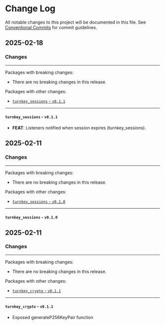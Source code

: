 # Change Log

All notable changes to this project will be documented in this file.
See [Conventional Commits](https://conventionalcommits.org) for commit guidelines.

## 2025-02-18

### Changes

---

Packages with breaking changes:

 - There are no breaking changes in this release.

Packages with other changes:

 - [`turnkey_sessions` - `v0.1.1`](#turnkey_sessions---v011)

---

#### `turnkey_sessions` - `v0.1.1`

 - **FEAT**: Listeners notified when session expires (turnkey_sessions).


## 2025-02-11

### Changes

---

Packages with breaking changes:

 - There are no breaking changes in this release.

Packages with other changes:

 - [`turnkey_sessions` - `v0.1.0`](#turnkey_sessions---v010)

---

#### `turnkey_sessions` - `v0.1.0`


## 2025-02-11

### Changes

---

Packages with breaking changes:

 - There are no breaking changes in this release.

Packages with other changes:

 - [`turnkey_crypto` - `v0.1.1`](#turnkey_crypto---v011)

---

#### `turnkey_crypto` - `v0.1.1`

 - Exposed generateP256KeyPair function

